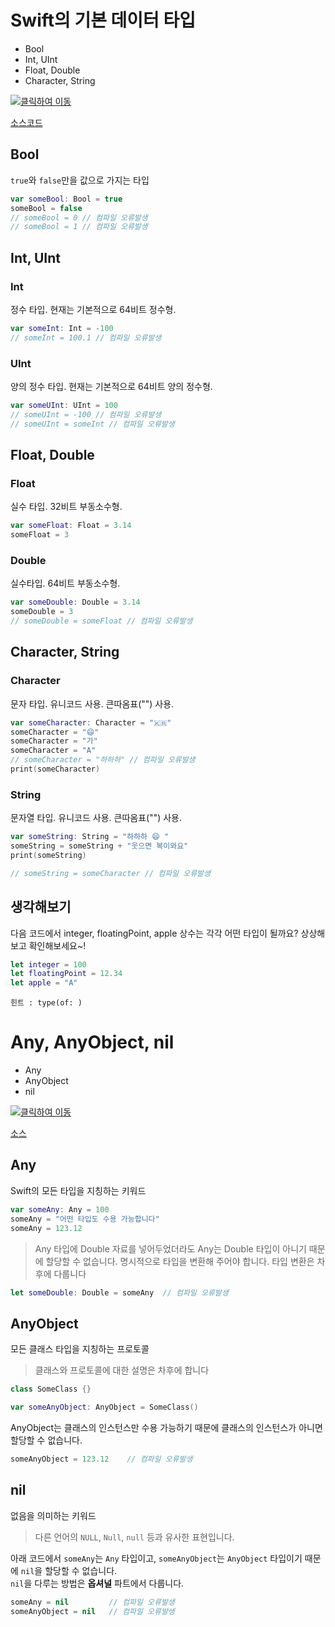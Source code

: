 # Swift의 기본 데이터 타입

* Bool
* Int, UInt
* Float, Double
* Character, String

[![클릭하여 이동](http://img.youtube.com/vi/3qu7gpzE9IE/0.jpg)](http://www.youtube.com/watch?v=3qu7gpzE9IE "data_types")

[소스코드](data_types.swift)

## Bool
`true`와 `false`만을 값으로 가지는 타입

```swift
var someBool: Bool = true
someBool = false
// someBool = 0 // 컴파일 오류발생
// someBool = 1 // 컴파일 오류발생
```

## Int, UInt

### Int
정수 타입. 현재는 기본적으로 64비트 정수형.

```swift
var someInt: Int = -100
// someInt = 100.1 // 컴파일 오류발생
```

### UInt
양의 정수 타입. 현재는 기본적으로 64비트 양의 정수형.

```swift
var someUInt: UInt = 100
// someUInt = -100 // 컴파일 오류발생
// someUInt = someInt // 컴파일 오류발생
```

## Float, Double

### Float
실수 타입. 32비트 부동소수형.

```swift
var someFloat: Float = 3.14
someFloat = 3
```

### Double
실수타입. 64비트 부동소수형.

```swift
var someDouble: Double = 3.14
someDouble = 3
// someDouble = someFloat // 컴파일 오류발생
```

## Character, String

### Character
문자 타입. 유니코드 사용. 큰따옴표("") 사용.

```swift
var someCharacter: Character = "🇰🇷"
someCharacter = "😄"
someCharacter = "가"
someCharacter = "A"
// someCharacter = "하하하" // 컴파일 오류발생
print(someCharacter)
```

### String
문자열 타입. 유니코드 사용. 큰따옴표("") 사용.

```swift
var someString: String = "하하하 😄 "
someString = someString + "웃으면 복이와요"
print(someString)

// someString = someCharacter // 컴파일 오류발생
```


## 생각해보기

다음 코드에서 integer, floatingPoint, apple 상수는 각각 어떤 타입이 될까요? 상상해보고 확인해보세요~! 

```swift
let integer = 100
let floatingPoint = 12.34
let apple = "A"
```
`힌트 : type(of: ) `


# Any, AnyObject, nil

* Any
* AnyObject
* nil

[![클릭하여 이동](http://img.youtube.com/vi/1QV4-B5ibd4/0.jpg)](http://www.youtube.com/watch?v=1QV4-B5ibd4 "any_anyobject_nil")

[소스](any_anyobject_nil.swift)

## Any

Swift의 모든 타입을 지칭하는 키워드

```swift
var someAny: Any = 100
someAny = "어떤 타입도 수용 가능합니다"
someAny = 123.12
```

> Any 타입에 Double 자료를 넣어두었더라도 Any는 Double 타입이 아니기 때문에 할당할 수 없습니다. 명시적으로 타입을 변환해 주어야 합니다. 타입 변환은 차후에 다룹니다

```swift
let someDouble: Double = someAny  // 컴파일 오류발생
```

## AnyObject
모든 클래스 타입을 지칭하는 프로토콜

> 클래스와 프로토콜에 대한 설명은 차후에 합니다

```swift
class SomeClass {}

var someAnyObject: AnyObject = SomeClass()
```

AnyObject는 클래스의 인스턴스만 수용 가능하기 때문에 클래스의 인스턴스가 아니면 할당할 수 없습니다.

```swift
someAnyObject = 123.12    // 컴파일 오류발생
```

## nil

없음을 의미하는 키워드  

> 다른 언어의 `NULL`, `Null`, `null` 등과 유사한 표현입니다.

아래 코드에서 `someAny`는 `Any` 타입이고, `someAnyObject`는 `AnyObject` 타입이기 때문에 `nil`을 할당할 수 없습니다.  
`nil`을 다루는 방법은 __옵셔널__ 파트에서 다룹니다.

```swift
someAny = nil         // 컴파일 오류발생
someAnyObject = nil   // 컴파일 오류발생
```



